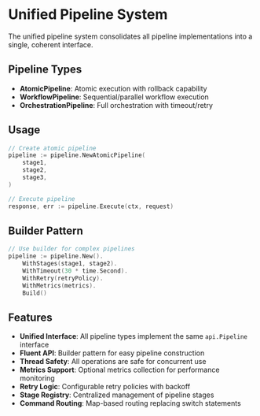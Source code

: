 # Unified Pipeline System

The unified pipeline system consolidates all pipeline implementations into a single, coherent interface.

## Pipeline Types

- **AtomicPipeline**: Atomic execution with rollback capability
- **WorkflowPipeline**: Sequential/parallel workflow execution  
- **OrchestrationPipeline**: Full orchestration with timeout/retry

## Usage

```go
// Create atomic pipeline
pipeline := pipeline.NewAtomicPipeline(
    stage1,
    stage2,
    stage3,
)

// Execute pipeline
response, err := pipeline.Execute(ctx, request)
```

## Builder Pattern

```go
// Use builder for complex pipelines
pipeline := pipeline.New().
    WithStages(stage1, stage2).
    WithTimeout(30 * time.Second).
    WithRetry(retryPolicy).
    WithMetrics(metrics).
    Build()
```

## Features

- **Unified Interface**: All pipeline types implement the same `api.Pipeline` interface
- **Fluent API**: Builder pattern for easy pipeline construction
- **Thread Safety**: All operations are safe for concurrent use
- **Metrics Support**: Optional metrics collection for performance monitoring
- **Retry Logic**: Configurable retry policies with backoff
- **Stage Registry**: Centralized management of pipeline stages
- **Command Routing**: Map-based routing replacing switch statements